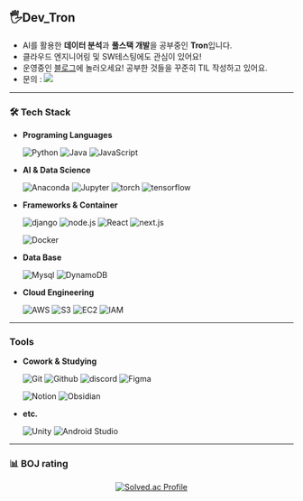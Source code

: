<!--
![header](https://capsule-render.vercel.app/api?type=venom&height=230&section=header&text=Code-Heewan&animation=fadeIn&fontColor=EEEEEE&stroke=953EA4&strokeWidth=2)
-->

## 🖐️Dev_Tron
- AI를 활용한 **데이터 분석**과 **풀스택 개발**을 공부중인 **Tron**입니다.
- 클라우드 엔지니어링 및 SW테스팅에도 관심이 있어요!
- 운영중인 [블로그](https://do-heewan.tistory.com)에 놀러오세요! 공부한 것들을 꾸준히 TIL 작성하고 있어요.
- 문의 : [<img src="https://img.shields.io/badge/gmail-EA4335?style=flat-square&logo=gmail&logoColor=white"/>](mailto:nhw3152@gmail.com)

---

### 🛠 Tech Stack

- **Programing Languages**

    ![Python](https://img.shields.io/badge/Python-3776AB?style=flat-square&logo=Python&logoColor=white)
    ![Java](https://img.shields.io/badge/Java-007396?style=flat-square&logo=java&logoColor=white)
    ![JavaScript](https://img.shields.io/badge/JavaScript-F7DF1E?style=flat-square&logo=JavaScript&logoColor=white)

- **AI & Data Science**

    ![Anaconda](https://img.shields.io/badge/Anaconda-44A833?style=flat-square&logo=Anaconda&logoColor=white)
    ![Jupyter](https://img.shields.io/badge/Jupyter-F37626?style=flat-square&logo=jupyter&logoColor=white)
    ![torch](https://img.shields.io/badge/torch-EE4C2C?style=flat-square&logo=pytorch&logoColor=white)
    ![tensorflow](https://img.shields.io/badge/TensorFlow-FF6F00?style=flat-square&logo=tensorflow&logoColor=white)

- **Frameworks & Container**

    ![django](https://img.shields.io/badge/django-092E20?style=flat-square&logo=django&logoColor=white)
    ![node.js](https://img.shields.io/badge/node.js-5FA04E?style=flat-square&logo=node.js&logoColor=white)
    ![React](https://img.shields.io/badge/React-61DAFB?style=flat-square&logo=react&logoColor=white)
    ![next.js](https://img.shields.io/badge/next.js-000000?style=flat-square&logo=next.js&logoColor=white)

    ![Docker](https://img.shields.io/badge/Docker-2496ED?style=flat-square&logo=docker&logoColor=white)

- **Data Base**

    ![Mysql](https://img.shields.io/badge/Mysql-4479A1?style=flat-square&logo=mysql&logoColor=white)
    ![DynamoDB](https://img.shields.io/badge/DynamoDB-4053D6?style=flat-square&logo=amazondynamodb&logoColor=white)

- **Cloud Engineering**

    ![AWS](https://img.shields.io/badge/AWS-232F3E?style=flat-square&logo=amazonwebservices&logoColor=white)
    ![S3](https://img.shields.io/badge/Amazon%20S3-569A31?style=flat-square&logo=amazons3&logoColor=white)
    ![EC2](https://img.shields.io/badge/Amazon%20EC2-FF9900?style=flat-square&logo=amazonEC2&logoColor=white)
    ![IAM](https://img.shields.io/badge/Amazon%20IAM-DD344C?style=flat-square&logo=amazoniam&logoColor=white)

<!--
<img src="https://img.shields.io/badge/AWS-232F3E?style=flat-square&logo=amazonwebservices&logoColor=white"/>
<img src="https://img.shields.io/badge/Mysql-4479A1?style=flat-square&logo=mysql&logoColor=white"/>
<img src="https://img.shields.io/badge/DynamoDB-4053D6?style=flat-square&logo=amazondynamodb&logoColor=white"/>
-->

---

### Tools

- **Cowork & Studying**

    ![Git](https://img.shields.io/badge/Git-F05032?style=flat-square&logo=Git&logoColor=white)
    ![Github](https://img.shields.io/badge/Github-181717?style=flat-square&logo=Github&logoColor=white)
    ![discord](https://img.shields.io/badge/discord-5865F2?style=flat-square&logo=discord&logoColor=white)
    ![Figma](https://img.shields.io/badge/Figma-F24E1E?style=flat-square&logo=Figma&logoColor=white)

    ![Notion](https://img.shields.io/badge/Notion-000000?style=flat-square&logo=Notion&logoColor=white)
    ![Obsidian](https://img.shields.io/badge/Obsidian-7C3AED?style=flat-square&logo=Obsidian&logoColor=white)
    

<!--
<img src="https://img.shields.io/badge/Git-F05032?style=flat-square&logo=Git&logoColor=white"/>
<img src="https://img.shields.io/badge/Github-181717?style=flat-square&logo=Github&logoColor=white"/>

<img src="https://img.shields.io/badge/Figma-F24E1E?style=flat-square&logo=Figma&logoColor=white"/>
<img src="https://img.shields.io/badge/Notion-000000?style=flat-square&logo=Notion&logoColor=white"/>
<img src="https://img.shields.io/badge/discord-5865F2?style=flat-square&logo=discord&logoColor=white"/>
-->

- **etc.**

    ![Unity](https://img.shields.io/badge/Unity-181717?style=flat-square&logo=Unity&logoColor=white)
    ![Android Studio](https://img.shields.io/badge/Android%20Studio-3DDC84?style=flat-square&logo=Android%20Studio&logoColor=white)

<!--
<img src="https://img.shields.io/badge/Unity-181717?style=flat-square&logo=Unity&logoColor=white"/>
-->

---
### 📊 BOJ rating

<!--
<div align="center">
</div>
>

<!--github stats><-->
<div align="center">

<!--
![Your GitHub stats](https://github-readme-stats.vercel.app/api?username=do-heewan&show_icons=true&theme=synthwave)
-->

[![Solved.ac Profile](http://mazassumnida.wtf/api/generate_badge?boj=tron_god)](https://solved.ac/profile/tron_god)

</div>


<!--
## 📫 Connect with Me
- [<img src="https://img.shields.io/badge/Github-181717?style=flat-square&logo=Github&logoColor=white"/>](https://github.com/do-heewan)
- [<img src="https://img.shields.io/badge/tistory-000000?style=flat-square&logo=tistory&logoColor=white"/>](https://do-heewan.tistory.com)
- [<img src="https://img.shields.io/badge/gmail-EA4335?style=flat-square&logo=gmail&logoColor=white"/>](mailto:nhw3152@gmail.com)
-->